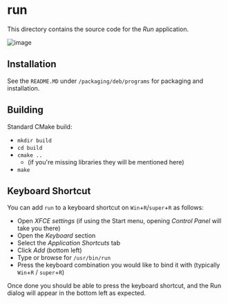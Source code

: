 # run
This directory contains the source code for the *Run* application.

![image](https://user-images.githubusercontent.com/13258281/141702484-5c6698e3-63f2-4f53-a231-6e77aafcc8e0.png)

## Installation
See the `README.MD` under `/packaging/deb/programs` for packaging and installation.

## Building
Standard CMake build:
- `mkdir build`
- `cd build`
- `cmake ..`
  - (if you're missing libraries they will be mentioned here)
- `make`

## Keyboard Shortcut
You can add `run` to a keyboard shortcut on `Win`+`R`/`super`+`R` as follows:
- Open *XFCE settings* (if using the Start menu, opening *Control Panel* will take you there)
- Open the *Keyboard* section
- Select the *Application Shortcuts* tab
- Click *Add* (bottom left)
- Type or browse for `/usr/bin/run`
- Press the keyboard combination you would like to bind it with (typically `Win`+`R` / `super`+`R`)

Once done you should be able to press the keyboard shortcut, and the Run dialog will appear in the bottom left as expected.
